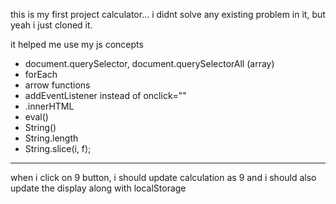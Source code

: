 this is my first project
calculator...
i didnt solve any existing problem in it, but yeah
i just cloned it.

it helped me use my js concepts

- document.querySelector, document.querySelectorAll (array)
- forEach
- arrow functions
- addEventListener instead of onclick=""
- .innerHTML
- eval()
- String()
- String.length
- String.slice(i, f);

----------------------

when i click on 9 button, i should update calculation as 9
and i should also update the display along with localStorage

